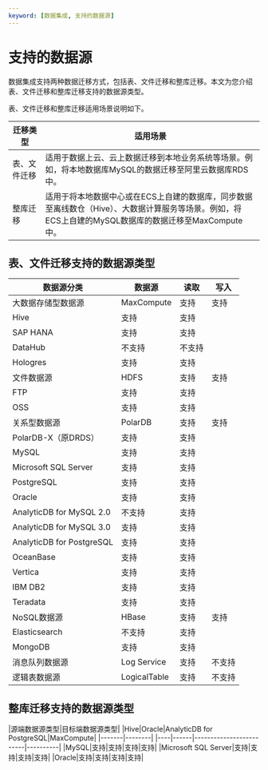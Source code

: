 ```yaml
---
keyword: [数据集成, 支持的数据源]
---
```


# 支持的数据源

数据集成支持两种数据迁移方式，包括表、文件迁移和整库迁移。本文为您介绍表、文件迁移和整库迁移支持的数据源类型。

表、文件迁移和整库迁移适用场景说明如下。

|迁移类型|适用场景|
|----|----|
|表、文件迁移|适用于数据上云、云上数据迁移到本地业务系统等场景。例如，将本地数据库MySQL的数据迁移至阿里云数据库RDS中。|
|整库迁移|适用于将本地数据中心或在ECS上自建的数据库，同步数据至离线数仓（Hive）、大数据计算服务等场景。例如，将ECS上自建的MySQL数据库的数据迁移至MaxCompute中。|

## 表、文件迁移支持的数据源类型

|数据源分类|数据源|读取|写入|
|-----|---|--|--|
|大数据存储型数据源|MaxCompute|支持|支持|
|Hive|支持|支持|
|SAP HANA|支持|支持|
|DataHub|不支持|不支持|
|Hologres|支持|支持|
|文件数据源|HDFS|支持|支持|
|FTP|支持|支持|
|OSS|支持|支持|
|关系型数据源|PolarDB|支持|支持|
|PolarDB-X（原DRDS）|支持|支持|
|MySQL|支持|支持|
|Microsoft SQL Server|支持|支持|
|PostgreSQL|支持|支持|
|Oracle|支持|支持|
|AnalyticDB for MySQL 2.0|不支持|支持|
|AnalyticDB for MySQL 3.0|支持|支持|
|AnalyticDB for PostgreSQL|支持|支持|
|OceanBase|支持|支持|
|Vertica|支持|支持|
|IBM DB2|支持|支持|
|Teradata|支持|支持|
|NoSQL数据源|HBase|支持|支持|
|Elasticsearch|不支持|支持|
|MongoDB|支持|支持|
|消息队列数据源|Log Service|支持|不支持|
|逻辑表数据源|LogicalTable|支持|不支持|

## 整库迁移支持的数据源类型

|源端数据源类型|目标端数据源类型|
|Hive|Oracle|AnalyticDB for PostgreSQL|MaxCompute|
|-------|--------|
|----|------|-------------------------|----------|
|MySQL|支持|支持|支持|支持|
|Microsoft SQL Server|支持|支持|支持|支持|
|Oracle|支持|支持|支持|支持|

